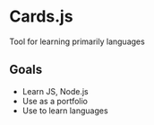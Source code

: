 # Cards.js

Tool for learning primarily languages

## Goals

* Learn JS, Node.js
* Use as a portfolio
* Use to learn languages